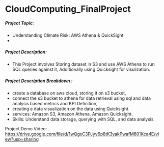 # CloudComputing_FinalProject

##### Project Topic:
- Understanding Climate Risk: AWS Athena & QuickSight
- 
##### Project Description:
- This Project involves Storing dataset in S3 and use AWS Athena to run SQL queries against it, Additionally using Quicksight for visulization.

##### Project Description Breakdown :
- create a database on aws cloud, storing it on s3 bucket,
- connect the s3 bucket to athena for data retrieval using sql and data analysis based metrics and KPI Definition,
- creating a data visualization on the data using Quicksight.
- services: Amazon S3, Amazon Athena, Amazon Quicksight.
- Skills: Understand data storage, querying with SQL, and data analysis.

Project Demo Video: https://drive.google.com/file/d/1wQgxC3PJyv6p8tK3yakPwafM601Kca4E/view?usp=sharing
